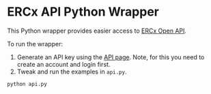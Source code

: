 # ERCx API Python Wrapper

This Python wrapper provides easier access to [ERCx Open API](https://ercx.runtimeverification.com/open-api).

To run the wrapper: 
1. Generate an API key using the [API page](https://ercx.runtimeverification.com/open-api). Note, for this you need to create an account and login first.
2. Tweak and run the examples in `api.py`.

```
python api.py
```